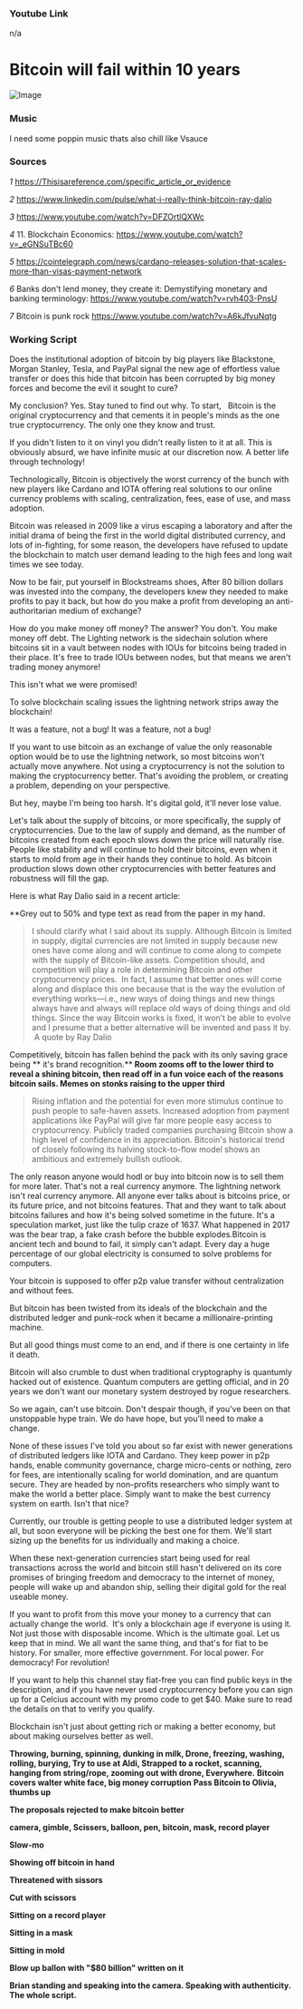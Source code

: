 ### Youtube Link ###
n/a

# Bitcoin will fail within 10 years

![Image](/Thumbnails/Bitcoin.jpg)

### Music

I need some poppin music thats also chill like Vsauce

### Sources

*1* https://Thisisareference.com/specific_article_or_evidence

*2* https://www.linkedin.com/pulse/what-i-really-think-bitcoin-ray-dalio

*3* https://www.youtube.com/watch?v=DFZOrtlQXWc

*4* 11. Blockchain Economics: https://www.youtube.com/watch?v=_eGNSuTBc60

*5* https://cointelegraph.com/news/cardano-releases-solution-that-scales-more-than-visas-payment-network

*6* Banks don't lend money, they create it: Demystifying monetary and banking terminology: https://www.youtube.com/watch?v=rvh403-PnsU

*7* Bitcoin is punk rock https://www.youtube.com/watch?v=A6kJfvuNqtg



### Working Script


Does the institutional adoption of bitcoin by big players like Blackstone, Morgan Stanley, Tesla, and PayPal signal the new age of effortless value transfer or does this hide that bitcoin has been corrupted by big money forces and become the evil it sought to cure? 

My conclusion? Yes. Stay tuned to find out why. 
To start,  
Bitcoin is the original cryptocurrency and that cements it in people's minds as the one true cryptocurrency. The only one they know and trust.

If you didn't listen to it on vinyl you didn't really listen to it at all. This is obviously absurd, we have infinite music at our discretion now. A better life through technology!

Technologically, Bitcoin is objectively the worst currency of the bunch with new players like Cardano and IOTA offering real solutions to our online currency problems with scaling, centralization, fees, ease of use, and mass adoption.

Bitcoin was released in 2009 like a virus escaping a laboratory and after the initial drama of being the first in the world digital distributed currency, and lots of in-fighting,
for some reason, the developers have refused to update the blockchain to match user demand leading to the high fees and long wait times we see today.

Now to be fair, put yourself in Blockstreams shoes,
After 80 billion dollars was invested into the company, the developers knew they needed to make profits to pay it back, but how do you make a profit from developing an anti-authoritarian medium of exchange?

How do you make money off money?
The answer? 
You don't. 
You make money off debt.
The Lighting network is the sidechain solution where bitcoins sit in a vault between nodes with IOUs for bitcoins being traded in their place.
It's free to trade IOUs between nodes, but that means we aren't trading money anymore!

This isn't what we were promised! 

To solve blockchain scaling issues the lightning network strips away the blockchain! 

It was a feature, not a bug! 
It was a feature, not a bug! 

If you want to use bitcoin as an exchange of value the only reasonable option would be to use the lightning network, so most bitcoins won't actually move anywhere. 
Not using a cryptocurrency is not the solution to making the cryptocurrency better. 
That's avoiding the problem, or creating a problem, depending on your perspective.

But hey, maybe I'm being too harsh. It's digital gold, it'll never lose value.

Let's talk about the supply of bitcoins, or more specifically, the supply of cryptocurrencies.
Due to the law of supply and demand, as the number of bitcoins created from each epoch slows down the price will naturally rise. 
People like stability and will continue to hold their bitcoins, even when it starts to mold from age in their hands they continue to hold.
As bitcoin production slows down other cryptocurrencies with better features and robustness will fill the gap.

Here is what Ray Dalio said in a recent article:

**Grey out to 50% and type text as read from the paper in my hand.

> I should clarify what I said about its supply. Although Bitcoin is limited in supply, digital currencies are not limited in supply because new ones have come along and will continue to come along to compete with the supply of Bitcoin-like assets. Competition should, and competition will play a role in determining Bitcoin and other cryptocurrency prices.
 In fact, I assume that better ones will come along and displace this one because that is the way the evolution of everything works—i.e., new ways of doing things and new things always have and always will replace old ways of doing things and old things. 
Since the way Bitcoin works is fixed, it won’t be able to evolve and I presume that a better alternative will be invented and pass it by.
 A quote by Ray Dalio

Competitively, bitcoin has fallen behind the pack with its only saving grace being ** it's brand recognition.** 
**Room zooms off to the lower third to reveal a shining bitcoin, then read off in a fun voice each of the reasons bitcoin sails. Memes on stonks raising to the upper third**

> Rising inflation and the potential for even more stimulus continue to push people to safe-haven assets.
> Increased adoption from payment applications like PayPal will give far more people easy access to cryptocurrency.
> Publicly traded companies purchasing Bitcoin show a high level of confidence in its appreciation.
> Bitcoin's historical trend of closely following its halving stock-to-flow model shows an ambitious and extremely bullish outlook.

The only reason anyone would hodl or buy into bitcoin now is to sell them for more later. 
That's not a real currency anymore. The lightning network isn't real currency anymore.
All anyone ever talks about is bitcoins price, or its future price, and not bitcoins features. 
That and they want to talk about bitcoins failures and how it's being solved sometime in the future.
It's a speculation market, just like the tulip craze of 1637. What happened in 2017 was the bear trap, a fake crash before the bubble explodes.Bitcoin is ancient tech and bound to fail, it simply can't adapt. Every day a huge percentage of our global electricity is consumed to solve problems for computers.

Your bitcoin is supposed to offer p2p value transfer without centralization and without fees.

But bitcoin has been twisted from its ideals of the blockchain and the distributed ledger and punk-rock when it became a millionaire-printing machine.

But all good things must come to an end, and if there is one certainty in life it death.

Bitcoin will also crumble to dust when traditional cryptography is quantumly hacked out of existence.
Quantum computers are getting official, and in 20 years we don't want our monetary system destroyed by rogue researchers. 

So we again, can't use bitcoin. 
Don't despair though, if you've been on that unstoppable hype train.
We do have hope, but you'll need to make a change.

None of these issues I've told you about so far exist with newer generations of distributed ledgers like IOTA and Cardano.
They keep power in p2p hands, enable community governance, charge micro-cents or nothing, zero for fees, are intentionally scaling for world domination, and are quantum secure.
They are headed by non-profits researchers who simply want to make the world a better place. Simply want to make the best currency system on earth. Isn't that nice?

Currently, our trouble is getting people to use a distributed ledger system at all,
but soon everyone will be picking the best one for them. 
We'll start sizing up the benefits for us individually and making a choice.

When these next-generation currencies start being used for real transactions across the world and bitcoin still hasn't delivered on its core promises of bringing freedom and democracy to the internet of money, 
people will wake up and abandon ship, selling their digital gold for the real useable money.

If you want to profit from this move your money to a currency that can actually change the world. 
It's only a blockchain age if everyone is using it.
Not just those with disposable income.
Which is the ultimate goal. Let us keep that in mind. 
We all want the same thing, and that's for fiat to be history.
For smaller, more effective government. For local power.
For democracy! For revolution!

If you want to help this channel stay fiat-free you can find public keys in the description, 
and if you have never used cryptocurrency before you can sign up for a Celcius account with my promo code to get $40.
Make sure to read the details on that to verify you qualify.

Blockchain isn't just about getting rich or making a better economy, but about making ourselves better as well.





**Throwing, burning, spinning, dunking in milk, Drone, freezing, washing, rolling, burying, Try to use at Aldi, Strapped to a rocket, scanning, hanging from string/rope, zooming out with drone, Everywhere.**
**Bitcoin covers walter white face, big money corruption**
**Pass Bitcoin to Olivia, thumbs up**

**The proposals rejected to make bitcoin better** 

**camera, gimble, Scissers, balloon, pen, bitcoin, mask, record player**

**Slow-mo**

**Showing off bitcoin in hand**

**Threatened with sissors**

**Cut with scissors**

**Sitting on a record player**

**Sitting in a mask**

**Sitting in mold**

**Blow up ballon with "$80 billion" written on it**

**Brian standing and speaking into the camera. Speaking with authenticity. The whole script.** 


